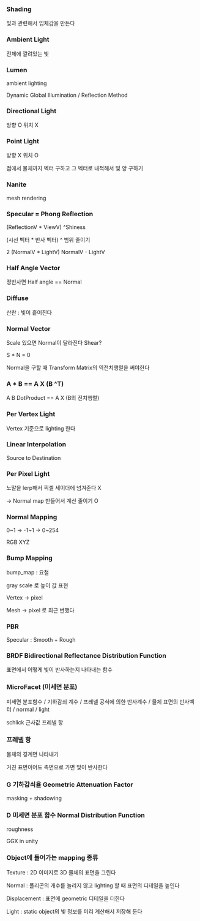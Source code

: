 ### Shading

빛과 관련해서 입체감을 만든다 

### Ambient Light

전체에 깔려있는 빛 

### Lumen

ambient lighting

Dynamic Global Illumination / Reflection Method

### Directional Light

방향 O 위치 X 

### Point Light

방향 X 위치 O

점에서 물체까지 벡터 구하고 그 벡터로 내적해서 빛 양 구하기 

### Nanite

mesh rendering

### Specular = Phong Reflection

(ReflectionV * ViewV) ^Shiness

(시선 벡터 * 반사 벡터) ^ 범위 줄이기 

2 (NormalV * LightV) NormalV - LightV

### Half Angle Vector

정반사면 Half angle == Normal

### Diffuse

산란 : 빛이 흩어진다 

### Normal Vector

Scale 있으면 Normal이 달라진다 Shear?

S * N = 0

Normal을 구할 때 Transform Matrix의 역전치행렬을 써야한다 

### A * B == A X (B ^T)

A B DotProduct == A X (B의 전치행렬)

### Per Vertex Light

Vertex 기준으로 lighting 한다 

### Linear Interpolation

Source to Destination

### Per Pixel Light

노말을 lerp해서 픽셀 세이더에 넘겨준다 X

→ Normal map 만들어서 계산 줄이기 O

### Normal Mapping

0~1 → -1~1 → 0~254

RGB XYZ

### Bump Mapping

bump_map : 요철

gray scale 로 높이 값 표현

Vertex → pixel

Mesh → pixel 로 최근 변했다 

### PBR

Specular : Smooth + Rough

### BRDF Bidirectional Reflectance Distribution Function

표면에서 어떻게 빛이 반사하는지 나타내는 함수 

### MicroFacet (미세면 분포)

미세면 분포함수 / 기하감쇠 계수 / 프레넬 공식에 의한 반사계수 / 물체 표면의 반사벡터 / normal / light

schlick 근사값 프레넬 항

### 프레넬 항

물체의 경계면 나타내기 

거친 표면이어도 측면으로 가면 빛이 반사한다

### G 기하감쇠율 Geometric Attenuation Factor

masking + shadowing 

### D 미세면 분포 함수 Normal Distribution Function

roughness

GGX in unity

### Object에 들어가는 mapping 종류

Texture : 2D 이미지로 3D 물체의 표면을 그린다 

Normal : 폴리곤의 개수를 늘리지 않고 lighting 할 때 표면의 디테일을 높인다 

Displacement : 표면에 geometric 디테일을 더한다 

Light : static object의 빛 정보를 미리 계산해서 저장해 둔다
